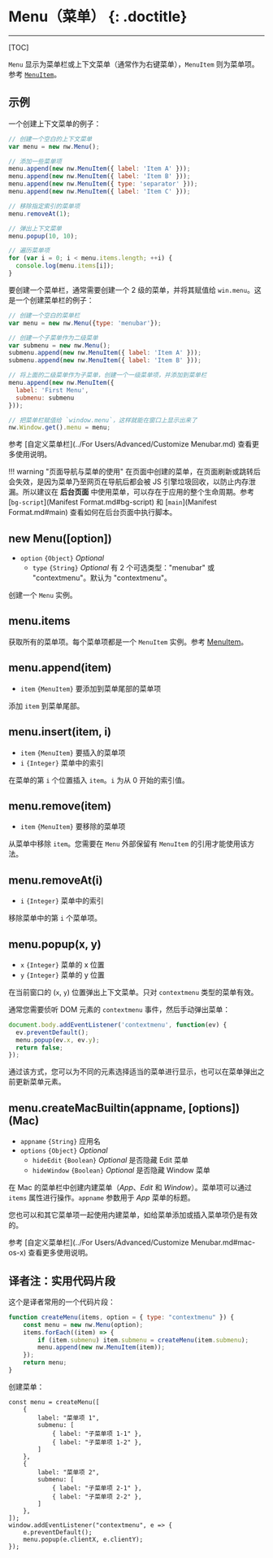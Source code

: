 # Menu（菜单） {: .doctitle}
---

[TOC]

`Menu` 显示为菜单栏或上下文菜单（通常作为右键菜单），`MenuItem` 则为菜单项。参考 [`MenuItem`](MenuItem.md)。

## 示例

一个创建上下文菜单的例子：
```javascript
// 创建一个空白的上下文菜单
var menu = new nw.Menu();

// 添加一些菜单项
menu.append(new nw.MenuItem({ label: 'Item A' }));
menu.append(new nw.MenuItem({ label: 'Item B' }));
menu.append(new nw.MenuItem({ type: 'separator' }));
menu.append(new nw.MenuItem({ label: 'Item C' }));

// 移除指定索引的菜单项
menu.removeAt(1);

// 弹出上下文菜单
menu.popup(10, 10);

// 遍历菜单项
for (var i = 0; i < menu.items.length; ++i) {
  console.log(menu.items[i]);
}
```

要创建一个菜单栏，通常需要创建一个 2 级的菜单，并将其赋值给 `win.menu`。这是一个创建菜单栏的例子：
```javascript
// 创建一个空白的菜单栏
var menu = new nw.Menu({type: 'menubar'});

// 创建一个子菜单作为二级菜单
var submenu = new nw.Menu();
submenu.append(new nw.MenuItem({ label: 'Item A' }));
submenu.append(new nw.MenuItem({ label: 'Item B' }));

// 将上面的二级菜单作为子菜单，创建一个一级菜单项，并添加到菜单栏
menu.append(new nw.MenuItem({
  label: 'First Menu',
  submenu: submenu
}));

// 把菜单栏赋值给 `window.menu`，这样就能在窗口上显示出来了
nw.Window.get().menu = menu;
```

参考 [自定义菜单栏](../For Users/Advanced/Customize Menubar.md) 查看更多使用说明。

!!! warning "页面导航与菜单的使用"
    在页面中创建的菜单，在页面刷新或跳转后会失效，是因为菜单乃至网页在导航后都会被 JS 引擎垃圾回收，以防止内存泄漏。所以建议在 **后台页面** 中使用菜单，可以存在于应用的整个生命周期。参考 [`bg-script`](Manifest Format.md#bg-script) 和 [`main`](Manifest Format.md#main) 查看如何在后台页面中执行脚本。

## new Menu([option])

* `option` `{Object}` _Optional_
    - `type` `{String}` _Optional_ 有 2 个可选类型："menubar" 或 "contextmenu"。默认为 "contextmenu"。

创建一个 `Menu` 实例。

## menu.items

获取所有的菜单项。每个菜单项都是一个 `MenuItem` 实例。参考 [MenuItem](MenuItem.md)。

## menu.append(item)

* `item` `{MenuItem}` 要添加到菜单尾部的菜单项

添加 `item` 到菜单尾部。

## menu.insert(item, i)

* `item` `{MenuItem}` 要插入的菜单项
* `i` `{Integer}` 菜单中的索引

在菜单的第 `i` 个位置插入 `item`。`i` 为从 0 开始的索引值。

## menu.remove(item)

* `item` `{MenuItem}` 要移除的菜单项

从菜单中移除 `item`。您需要在 `Menu` 外部保留有 `MenuItem` 的引用才能使用该方法。

## menu.removeAt(i)

* `i` `{Integer}` 菜单中的索引

移除菜单中的第 `i` 个菜单项。

## menu.popup(x, y)

* `x` `{Integer}` 菜单的 x 位置
* `y` `{Integer}` 菜单的 y 位置

在当前窗口的 (`x`, `y`) 位置弹出上下文菜单。只对 `contextmenu` 类型的菜单有效。

通常您需要侦听 DOM 元素的 `contextmenu` 事件，然后手动弹出菜单：

```javascript
document.body.addEventListener('contextmenu', function(ev) { 
  ev.preventDefault();
  menu.popup(ev.x, ev.y);
  return false;
});
```

通过该方式，您可以为不同的元素选择适当的菜单进行显示，也可以在菜单弹出之前更新菜单元素。

## menu.createMacBuiltin(appname, [options]) (Mac)

* `appname` `{String}` 应用名
* `options` `{Object}` _Optional_
    - `hideEdit` `{Boolean}` _Optional_ 是否隐藏 Edit 菜单
    - `hideWindow` `{Boolean}` _Optional_ 是否隐藏 Window 菜单

在 Mac 的菜单栏中创建内建菜单（*App*、*Edit* 和 *Window*）。菜单项可以通过 `items` 属性进行操作。`appname` 参数用于 *App* 菜单的标题。

您也可以和其它菜单项一起使用内建菜单，如给菜单添加或插入菜单项仍是有效的。

参考 [自定义菜单栏](../For Users/Advanced/Customize Menubar.md#mac-os-x) 查看更多使用说明。

## 译者注：实用代码片段

这个是译者常用的一个代码片段：

```javascript
function createMenu(items, option = { type: "contextmenu" }) {
    const menu = new nw.Menu(option);
    items.forEach((item) => {
        if (item.submenu) item.submenu = createMenu(item.submenu);
        menu.append(new nw.MenuItem(item));
    });
    return menu;
}
```

创建菜单：

```
const menu = createMenu([
    {
        label: "菜单项 1",
        submenu: [
            { label: "子菜单项 1-1" },
            { label: "子菜单项 1-2" },
        ]
    },
    {
        label: "菜单项 2",
        submenu: [
            { label: "子菜单项 2-1" },
            { label: "子菜单项 2-2" },
        ]
    },
]);
window.addEventListener("contextmenu", e => {
    e.preventDefault();
    menu.popup(e.clientX, e.clientY);
});
```

